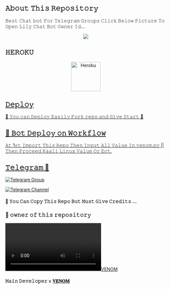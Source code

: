 ## 𝙰𝚋𝚘𝚞𝚝 𝚃𝚑𝚒𝚜 𝚁𝚎𝚙𝚘𝚜𝚒𝚝𝚘𝚛𝚢 
𝙱𝚎𝚜𝚝 𝙲𝚑𝚊𝚝 𝚋𝚘𝚝 𝙵𝚘𝚛 𝚃𝚎𝚕𝚎𝚐𝚛𝚊𝚖 𝙶𝚛𝚘𝚞𝚙𝚜 
𝙲𝚕𝚒𝚌𝚔 𝙱𝚎𝚕𝚘𝚠 𝙿𝚒𝚌𝚝𝚞𝚛𝚎 𝚃𝚘 𝙾𝚙𝚎𝚗 𝙻𝚒𝚕𝚢 𝙲𝚑𝚊𝚝 𝙱𝚘𝚝 𝙾𝚠𝚗𝚎𝚛 𝙸𝚍...


<p align="center"><a href="https://telegram.me/its_arryan"><img src="https://telegra.ph/file/48af9d58eee079b15c18c.jpg"></a></p>

## 𝙷𝙴𝚁𝙾𝙺𝚄

<p align="center"><a href="https://heroku.com/deploy?template=https://github.com/venomXbots/LILY-CHAT-BOT"><img align="center" alt="Heroku" width="92px" src="https://www.nicepng.com/png/full/223-2233246_heroku-logo-salesforce-heroku.png"></p>


## 𝙳𝚎𝚙𝚕𝚘𝚢
🌷 𝚈𝚘𝚞 𝚌𝚊𝚗 𝙳𝚎𝚙𝚕𝚘𝚢 𝙴𝚊𝚜𝚒𝚕𝚢 𝙵𝚘𝚛𝚔 𝚛𝚎𝚙𝚘 𝚊𝚗𝚍 𝙶𝚒𝚟𝚎 𝚂𝚝𝚊𝚛𝚝 🌷

## 🥀 𝙱𝚘𝚝 𝙳𝚎𝚙𝚕𝚘𝚢 𝚘𝚗 𝚆𝚘𝚛𝚔𝚏𝚕𝚘𝚠
 𝙰𝚝 1𝚜𝚝 𝙸𝚖𝚙𝚘𝚛𝚝 𝚃𝚑𝚒𝚜 𝚁𝚎𝚙𝚘 𝚃𝚑𝚎𝚗 𝙸𝚗𝚙𝚞𝚝 𝙰𝚕𝚕 𝚅𝚊𝚕𝚞𝚎 𝙸𝚗 𝚟𝚎𝚗𝚘𝚖.𝚙𝚢 || 𝚃𝚑𝚎𝚗 𝙿𝚛𝚘𝚌𝚎𝚎𝚍 𝙺𝚊𝚊𝚕𝚒 𝙻𝚒𝚗𝚞𝚡 𝚅𝚊𝚕𝚞𝚎 𝙾𝚛 𝙴𝚌𝚝.


## 𝚃𝚎𝚕𝚎𝚐𝚛𝚊𝚖 🏪

[![Telegram Group](https://img.shields.io/badge/Telegram-Group-brightgreen)](https://telegram.me/venom_world_chatting_club)

[![Telegram Channel](https://img.shields.io/badge/Telegram-Channel-brightgreen)](https://telegram.me/lily_x_bots)


#### 🥺 𝚈𝚘𝚞 𝙲𝚊𝚗 𝙲𝚘𝚙𝚢 𝚃𝚑𝚒𝚜 𝚁𝚎𝚙𝚘 𝙱𝚞𝚝 𝙼𝚞𝚜𝚝 𝙶𝚒𝚟𝚎 𝙲𝚛𝚎𝚍𝚒𝚝𝚜 ...

### 🌷 𝚘𝚠𝚗𝚎𝚛 𝚘𝚏 𝚝𝚑𝚒𝚜 𝚛𝚎𝚙𝚘𝚜𝚒𝚝𝚘𝚛𝚢 
[![VENOM](https://telegra.ph/file/617a7c468f993bb5e567a.mp4)](https://telegram.me/its_arryan)


#### 𝙼𝚊𝚒𝚗 𝙳𝚎𝚟𝚎𝚕𝚘𝚙𝚎𝚛 = [𝐕𝐄𝐍𝐎𝐌](https://telegram.me/its_arryan)

